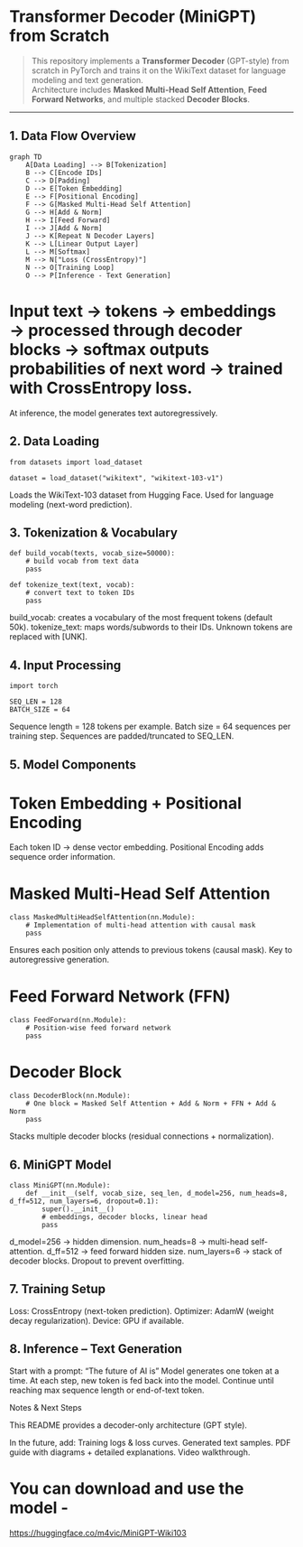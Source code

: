 # Transformer Decoder (MiniGPT) from Scratch

> This repository implements a **Transformer Decoder** (GPT-style) from scratch in PyTorch and trains it on the WikiText dataset for language modeling and text generation.  
> Architecture includes **Masked Multi-Head Self Attention**, **Feed Forward Networks**, and multiple stacked **Decoder Blocks**.

---

##  1. Data Flow Overview

```mermaid
graph TD
    A[Data Loading] --> B[Tokenization]
    B --> C[Encode IDs]
    C --> D[Padding]
    D --> E[Token Embedding]
    E --> F[Positional Encoding]
    F --> G[Masked Multi-Head Self Attention]
    G --> H[Add & Norm]
    H --> I[Feed Forward]
    I --> J[Add & Norm]
    J --> K[Repeat N Decoder Layers]
    K --> L[Linear Output Layer]
    L --> M[Softmax]
    M --> N["Loss (CrossEntropy)"]
    N --> O[Training Loop]
    O --> P[Inference - Text Generation]
```
# Input text → tokens → embeddings → processed through decoder blocks → softmax outputs probabilities of next word → trained with CrossEntropy loss.

At inference, the model generates text autoregressively.


## 2. Data Loading
```
from datasets import load_dataset

dataset = load_dataset("wikitext", "wikitext-103-v1")
```
Loads the WikiText-103 dataset from Hugging Face.
Used for language modeling (next-word prediction).



## 3. Tokenization & Vocabulary

```
def build_vocab(texts, vocab_size=50000):
    # build vocab from text data
    pass

def tokenize_text(text, vocab):
    # convert text to token IDs
    pass
```


build_vocab: creates a vocabulary of the most frequent tokens (default 50k).
tokenize_text: maps words/subwords to their IDs.
Unknown tokens are replaced with [UNK].

## 4. Input Processing
```
import torch

SEQ_LEN = 128
BATCH_SIZE = 64
```

Sequence length = 128 tokens per example.
Batch size = 64 sequences per training step.
Sequences are padded/truncated to SEQ_LEN.

## 5. Model Components
# Token Embedding + Positional Encoding
Each token ID → dense vector embedding.
Positional Encoding adds sequence order information.

# Masked Multi-Head Self Attention
```
class MaskedMultiHeadSelfAttention(nn.Module):
    # Implementation of multi-head attention with causal mask
    pass
```

Ensures each position only attends to previous tokens (causal mask).
Key to autoregressive generation.


# Feed Forward Network (FFN)
```
class FeedForward(nn.Module):
    # Position-wise feed forward network
    pass
```


# Decoder Block
```
class DecoderBlock(nn.Module):
    # One block = Masked Self Attention + Add & Norm + FFN + Add & Norm
    pass
```
Stacks multiple decoder blocks (residual connections + normalization).

## 6. MiniGPT Model
```
class MiniGPT(nn.Module):
    def __init__(self, vocab_size, seq_len, d_model=256, num_heads=8, d_ff=512, num_layers=6, dropout=0.1):
        super().__init__()
        # embeddings, decoder blocks, linear head
        pass
```

d_model=256 → hidden dimension.
num_heads=8 → multi-head self-attention.
d_ff=512 → feed forward hidden size.
num_layers=6 → stack of decoder blocks.
Dropout to prevent overfitting.

## 7. Training Setup

Loss: CrossEntropy (next-token prediction).
Optimizer: AdamW (weight decay regularization).
Device: GPU if available.

## 8. Inference – Text Generation

Start with a prompt: “The future of AI is”
Model generates one token at a time.
At each step, new token is fed back into the model.
Continue until reaching max sequence length or end-of-text token.



Notes & Next Steps

This README provides a decoder-only architecture (GPT style).

In the future, add:
Training logs & loss curves.
Generated text samples.
PDF guide with diagrams + detailed explanations.
Video walkthrough. 

# You can download and use the model - 
https://huggingface.co/m4vic/MiniGPT-Wiki103 

